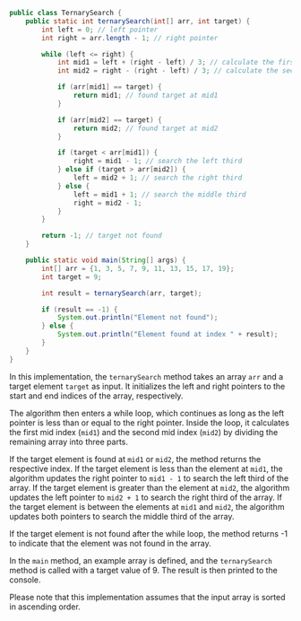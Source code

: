 
```java
public class TernarySearch {
    public static int ternarySearch(int[] arr, int target) {
        int left = 0; // left pointer
        int right = arr.length - 1; // right pointer

        while (left <= right) {
            int mid1 = left + (right - left) / 3; // calculate the first mid
            int mid2 = right - (right - left) / 3; // calculate the second mid

            if (arr[mid1] == target) {
                return mid1; // found target at mid1
            }

            if (arr[mid2] == target) {
                return mid2; // found target at mid2
            }

            if (target < arr[mid1]) {
                right = mid1 - 1; // search the left third
            } else if (target > arr[mid2]) {
                left = mid2 + 1; // search the right third
            } else {
                left = mid1 + 1; // search the middle third
                right = mid2 - 1;
            }
        }

        return -1; // target not found
    }

    public static void main(String[] args) {
        int[] arr = {1, 3, 5, 7, 9, 11, 13, 15, 17, 19};
        int target = 9;

        int result = ternarySearch(arr, target);

        if (result == -1) {
            System.out.println("Element not found");
        } else {
            System.out.println("Element found at index " + result);
        }
    }
}
```

In this implementation, the `ternarySearch` method takes an array `arr` and a target element `target` as input. It initializes the left and right pointers to the start and end indices of the array, respectively.

The algorithm then enters a while loop, which continues as long as the left pointer is less than or equal to the right pointer. Inside the loop, it calculates the first mid index (`mid1`) and the second mid index (`mid2`) by dividing the remaining array into three parts.

If the target element is found at `mid1` or `mid2`, the method returns the respective index. If the target element is less than the element at `mid1`, the algorithm updates the right pointer to `mid1 - 1` to search the left third of the array. If the target element is greater than the element at `mid2`, the algorithm updates the left pointer to `mid2 + 1` to search the right third of the array. If the target element is between the elements at `mid1` and `mid2`, the algorithm updates both pointers to search the middle third of the array.

If the target element is not found after the while loop, the method returns -1 to indicate that the element was not found in the array.

In the `main` method, an example array is defined, and the `ternarySearch` method is called with a target value of 9. The result is then printed to the console.

Please note that this implementation assumes that the input array is sorted in ascending order.
